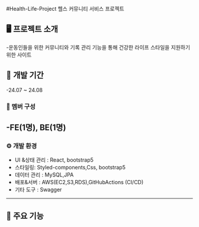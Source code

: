#Health-Life-Project
헬스 커뮤니티 서비스 프로젝트

## 🖥️ 프로젝트 소개
-운동인들을 위한 커뮤니티와 기록 관리 기능을 통해 건강한 라이프 스타일을 지원하기
 위한 사이트
<br>
## 📅 개발 기간
-24.07 ~ 24.08

### 👥 멤버 구성
 -FE(1명), BE(1명)
---
### ⚙️ 개발 환경
- UI &상태 관리 : React, bootstrap5
- 스타일링: Styled-components,Css, bootstrap5
- 데이터 관리 : MySQL,JPA
- 배포&서버 : AWS(EC2,S3,RDS),GitHubActions (CI/CD)
- 기타 도구 : Swagger

---
## 📍 주요 기능

